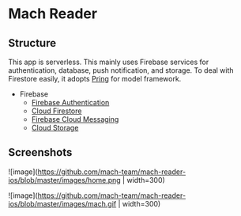 # Mach Reader

## Structure

This app is serverless. This mainly uses Firebase services for authentication, database, push notification, and storage. To deal with Firestore easily, it adopts [Pring](https://github.com/1amageek/Pring) for model framework.

- Firebase
  - [Firebase Authentication](https://firebase.google.com/docs/auth/)
  - [Cloud Firestore](https://firebase.google.com/docs/firestore/)
  - [Firebase Cloud Messaging](https://firebase.google.com/docs/cloud-messaging/)
  - [Cloud Storage](https://firebase.google.com/docs/storage/)

## Screenshots

![image](https://github.com/mach-team/mach-reader-ios/blob/master/images/home.png | width=300)

![image](https://github.com/mach-team/mach-reader-ios/blob/master/images/mach.gif | width=300)

